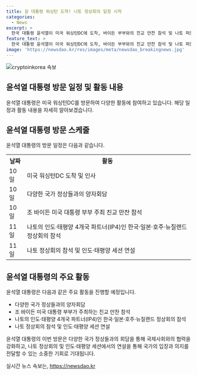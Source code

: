 ```yaml
---
title: 윤 대통령 워싱턴 도착! 나토 정상회의 일정 시작
categories:
  - News
excerpt: >
  한국 대통령 윤석열이 미국 워싱턴DC에 도착, 바이든 부부와의 친교 만찬 참석 및 나토 퍼블릭 포럼 참석 등 운영 중인 중단된 대통령의 외교 일정과 관련해 독일, 일본 등과의 연쇄 양자회담 등을 진행할 예정이며, 나토 정상회의에 참석하는 이번 일정은 우리 역대 대통령 중 처음으로 3년 연속 나토 정상회의에 참석하는 사례로 기사화되고 있다.
feature_text: >
  한국 대통령 윤석열이 미국 워싱턴DC에 도착, 바이든 부부와의 친교 만찬 참석 및 나토 퍼블릭 포럼 참석 등 운영 중인 중단된 대통령의 외교 일정과 관련해 독일, 일본 등과의 연쇄 양자회담 등을 진행할 예정이며, 나토 정상회의에 참석하는 이번 일정은 우리 역대 대통령 중 처음으로 3년 연속 나토 정상회의에 참석하는 사례로 기사화되고 있다.
image: 'https://newsdao.kr/res/images/meta/newsdao_breakingnews.jpg'
---
```


<p><img src="https://newsdao.kr/res/images/meta/newsdao_breakingnews.jpg" alt="cryptoinkorea 속보" /></p>

<h2>윤석열 대통령 방문 일정 및 활동 내용</h2>

<p>윤석열 대통령은 미국 워싱턴DC를 방문하여 다양한 활동에 참여하고 있습니다. 해당 일정과 활동 내용을 자세히 알아보겠습니다.</p>

<h2 data-ke-size="size26">윤석열 대통령 방문 스케줄</h2>

<p>윤석열 대통령의 방문 일정은 다음과 같습니다.</p>

<table>
  <tr>
    <th>날짜</th>
    <th>활동</th>
  </tr>
  <tr>
    <td>10일</td>
    <td>미국 워싱턴DC 도착 및 인사</td>
  </tr>
  <tr>
    <td>10일</td>
    <td>다양한 국가 정상들과의 양자회담</td>
  </tr>
  <tr>
    <td>10일</td>
    <td>조 바이든 미국 대통령 부부 주최 친교 만찬 참석</td>
  </tr>
  <tr>
    <td>11일</td>
    <td>나토의 인도·태평양 4개국 파트너(IP4)인 한국·일본·호주·뉴질랜드 정상회의 참석</td>
  </tr>
  <tr>
    <td>11일</td>
    <td>나토 정상회의 참석 및 인도·태평양 세션 연설</td>
  </tr>
</table>

<h2 data-ke-size="size26">윤석열 대통령의 주요 활동</h2>

<p>윤석열 대통령은 다음과 같은 주요 활동을 진행할 예정입니다.</p>

<ul>
  <li>다양한 국가 정상들과의 양자회담</li>
  <li>조 바이든 미국 대통령 부부가 주최하는 친교 만찬 참석</li>
  <li>나토의 인도·태평양 4개국 파트너(IP4)인 한국·일본·호주·뉴질랜드 정상회의 참석</li>
  <li>나토 정상회의 참석 및 인도·태평양 세션 연설</li>
</ul>

<p>윤석열 대통령의 이번 방문은 다양한 국가 정상들과의 회담을 통해 국제사회와의 협력을 강화하고, 나토 정상회의 및 인도·태평양 세션에서의 연설을 통해 국가의 입장과 의지를 전달할 수 있는 소중한 기회로 기대됩니다.</p>
실시간 뉴스 속보는, <a href="https://newsdao.kr" rel="dofollow">https://newsdao.kr</a>


